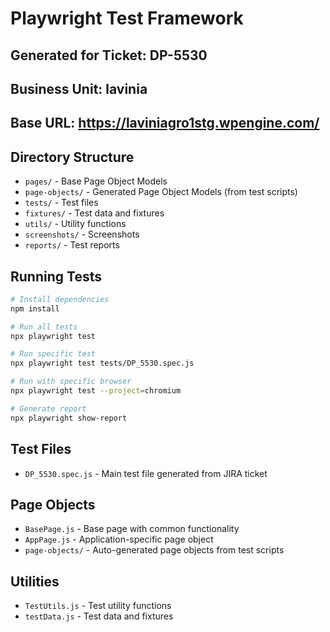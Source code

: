 # Playwright Test Framework

## Generated for Ticket: DP-5530
## Business Unit: lavinia
## Base URL: https://laviniagro1stg.wpengine.com/

## Directory Structure
- `pages/` - Base Page Object Models
- `page-objects/` - Generated Page Object Models (from test scripts)
- `tests/` - Test files
- `fixtures/` - Test data and fixtures
- `utils/` - Utility functions
- `screenshots/` - Screenshots
- `reports/` - Test reports

## Running Tests
```bash
# Install dependencies
npm install

# Run all tests
npx playwright test

# Run specific test
npx playwright test tests/DP_5530.spec.js

# Run with specific browser
npx playwright test --project=chromium

# Generate report
npx playwright show-report
```

## Test Files
- `DP_5530.spec.js` - Main test file generated from JIRA ticket

## Page Objects
- `BasePage.js` - Base page with common functionality
- `AppPage.js` - Application-specific page object
- `page-objects/` - Auto-generated page objects from test scripts

## Utilities
- `TestUtils.js` - Test utility functions
- `testData.js` - Test data and fixtures
